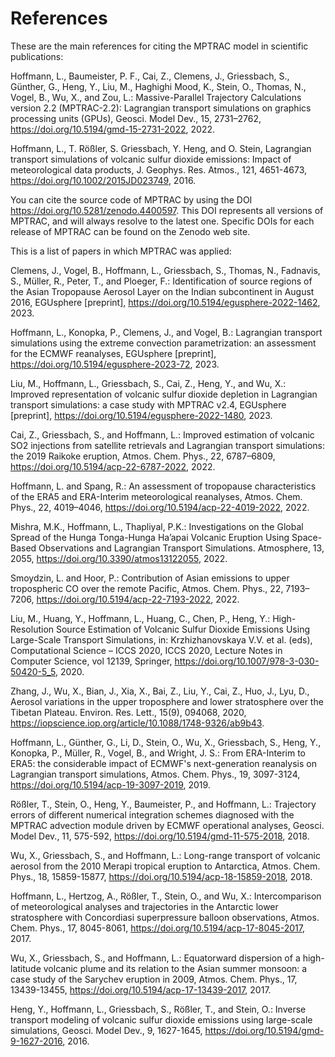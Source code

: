 # References

These are the main references for citing the MPTRAC model in scientific publications:

Hoffmann, L., Baumeister, P. F., Cai, Z., Clemens, J., Griessbach, S., Günther, G., Heng, Y., Liu, M., Haghighi Mood, K., Stein, O., Thomas, N., Vogel, B., Wu, X., and Zou, L.: Massive-Parallel Trajectory Calculations version 2.2 (MPTRAC-2.2): Lagrangian transport simulations on graphics processing units (GPUs), Geosci. Model Dev., 15, 2731–2762, <https://doi.org/10.5194/gmd-15-2731-2022>, 2022.

Hoffmann, L., T. Rößler, S. Griessbach, Y. Heng, and O. Stein, Lagrangian transport simulations of volcanic sulfur dioxide emissions: Impact of meteorological data products, J. Geophys. Res. Atmos., 121, 4651-4673, <https://doi.org/10.1002/2015JD023749>, 2016. 

You can cite the source code of MPTRAC by using the DOI <https://doi.org/10.5281/zenodo.4400597>. This DOI represents all versions of MPTRAC, and will always resolve to the latest one. Specific DOIs for each release of MPTRAC can be found on the Zenodo web site.

This is a list of papers in which MPTRAC was applied:

Clemens, J., Vogel, B., Hoffmann, L., Griessbach, S., Thomas, N., Fadnavis, S., Müller, R., Peter, T., and Ploeger, F.: Identification of source regions of the Asian Tropopause Aerosol Layer on the Indian subcontinent in August 2016, EGUsphere [preprint], https://doi.org/10.5194/egusphere-2022-1462, 2023.

Hoffmann, L., Konopka, P., Clemens, J., and Vogel, B.: Lagrangian transport simulations using the extreme convection parametrization: an assessment for the ECMWF reanalyses, EGUsphere [preprint], https://doi.org/10.5194/egusphere-2023-72, 2023.

Liu, M., Hoffmann, L., Griessbach, S., Cai, Z., Heng, Y., and Wu, X.: Improved representation of volcanic sulfur dioxide depletion in Lagrangian transport simulations: a case study with MPTRAC v2.4, EGUsphere [preprint], https://doi.org/10.5194/egusphere-2022-1480, 2023. 

Cai, Z., Griessbach, S., and Hoffmann, L.: Improved estimation of volcanic SO2 injections from satellite retrievals and Lagrangian transport simulations: the 2019 Raikoke eruption, Atmos. Chem. Phys., 22, 6787–6809, <https://doi.org/10.5194/acp-22-6787-2022>, 2022.

Hoffmann, L. and Spang, R.: An assessment of tropopause characteristics of the ERA5 and ERA-Interim meteorological reanalyses, Atmos. Chem. Phys., 22, 4019–4046, https://doi.org/10.5194/acp-22-4019-2022, 2022.

Mishra, M.K., Hoffmann, L., Thapliyal, P.K.: Investigations on the Global Spread of the Hunga Tonga-Hunga Ha’apai Volcanic Eruption Using Space-Based Observations and Lagrangian Transport Simulations. Atmosphere, 13, 2055, <https://doi.org/10.3390/atmos13122055>, 2022.

Smoydzin, L. and Hoor, P.: Contribution of Asian emissions to upper tropospheric CO over the remote Pacific, Atmos. Chem. Phys., 22, 7193–7206, <https://doi.org/10.5194/acp-22-7193-2022>, 2022.

Liu, M., Huang, Y., Hoffmann, L., Huang, C., Chen, P., Heng, Y.: High-Resolution Source Estimation of Volcanic Sulfur Dioxide Emissions Using Large-Scale Transport Simulations, in: Krzhizhanovskaya V.V. et al. (eds), Computational Science – ICCS 2020, ICCS 2020, Lecture Notes in Computer Science, vol 12139, Springer, <https://doi.org/10.1007/978-3-030-50420-5_5>, 2020.

Zhang, J., Wu, X., Bian, J., Xia, X., Bai, Z., Liu, Y., Cai, Z., Huo, J., Lyu, D., Aerosol variations in the upper troposphere and lower stratosphere over the Tibetan Plateau. Environ. Res. Lett., 15(9), 094068, 2020, <https://iopscience.iop.org/article/10.1088/1748-9326/ab9b43>.

Hoffmann, L., Günther, G., Li, D., Stein, O., Wu, X., Griessbach, S., Heng, Y., Konopka, P., Müller, R., Vogel, B., and Wright, J. S.: From ERA-Interim to ERA5: the considerable impact of ECMWF's next-generation reanalysis on Lagrangian transport simulations, Atmos. Chem. Phys., 19, 3097-3124, <https://doi.org/10.5194/acp-19-3097-2019>, 2019.

Rößler, T., Stein, O., Heng, Y., Baumeister, P., and Hoffmann, L.: Trajectory errors of different numerical integration schemes diagnosed with the MPTRAC advection module driven by ECMWF operational analyses, Geosci. Model Dev., 11, 575-592, <https://doi.org/10.5194/gmd-11-575-2018>, 2018.

Wu, X., Griessbach, S., and Hoffmann, L.: Long-range transport of volcanic aerosol from the 2010 Merapi tropical eruption to Antarctica, Atmos. Chem. Phys., 18, 15859-15877, <https://doi.org/10.5194/acp-18-15859-2018>, 2018.

Hoffmann, L., Hertzog, A., Rößler, T., Stein, O., and Wu, X.: Intercomparison of meteorological analyses and trajectories in the Antarctic lower stratosphere with Concordiasi superpressure balloon observations, Atmos. Chem. Phys., 17, 8045-8061, <https://doi.org/10.5194/acp-17-8045-2017>, 2017.

Wu, X., Griessbach, S., and Hoffmann, L.: Equatorward dispersion of a high-latitude volcanic plume and its relation to the Asian summer monsoon: a case study of the Sarychev eruption in 2009, Atmos. Chem. Phys., 17, 13439-13455, <https://doi.org/10.5194/acp-17-13439-2017>, 2017.

Heng, Y., Hoffmann, L., Griessbach, S., Rößler, T., and Stein, O.: Inverse transport modeling of volcanic sulfur dioxide emissions using large-scale simulations, Geosci. Model Dev., 9, 1627-1645, <https://doi.org/10.5194/gmd-9-1627-2016>, 2016.
